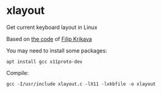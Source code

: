 # xlayout
Get current keyboard layout in Linux

Based on [the
code](https://gist.github.com/fikovnik/ef428e82a26774280c4fdf8f96ce8eeb) of
[Filip Krikava](https://gist.github.com/fikovnik)

You may need to install some packages: 
```
apt install gcc x11proto-dev
```
Compile:
```
gcc -I/usr/include xlayout.c -lX11 -lxkbfile -o xlayout
```

